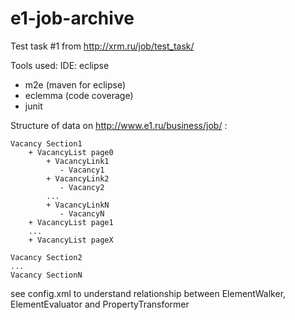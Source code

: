 e1-job-archive
==============

Test task #1 from http://xrm.ru/job/test_task/

Tools used:
IDE: eclipse 
+ m2e (maven for eclipse) 
+ eclemma (code coverage)
+ junit


Structure of data on http://www.e1.ru/business/job/ :
	
    Vacancy Section1
        + VacancyList page0
            + VacancyLink1
               - Vacancy1
            + VacancyLink2
               - Vacancy2
            ...
            + VacancyLinkN
               - VacancyN
        + VacancyList page1
        ...
        + VacancyList pageX
    
    Vacancy Section2
    ...
    Vacancy SectionN

see config.xml to understand relationship between ElementWalker, ElementEvaluator and PropertyTransformer